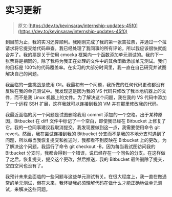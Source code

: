 # 实习更新

> 原文:[https://dev.to/kevinsarav/internship-updates-45f0](https://dev.to/kevinsarav/internship-updates-45f0)

到目前为止，我的实习还算顺利。我刚刚完成了我的第一张吉拉票，并通过一个拉请求将它提交给代码审查。我已经处理了我同事的所有评论，所以我应该很快就能合并了。我的票是关于使用 cmocka 框架向一个函数添加单元测试的。我的下一张票将是相同的，除了我将为我正在处理的文件中的其余函数添加单元测试。我们的目标是 100%的代码覆盖率。在实习的大部分时间里，我一直在自己研究并试图解决自己的问题。

我面临的一些挑战是使用 Git。我最初有一个问题，我所做的任何代码更改都没有反映在我的单元测试中。我发现这是因为我的 VS 代码只修改了我本地机器上的文件，而不是我 Linux 机器上的文件。为了解决这个问题，我在我的 VS 代码中添加了一个远程 SSH 扩展，这样我就可以连接到我的 VM 并在那里修改我的代码。

我最近面临的另一个问题是试图删除我用 commit 添加的一个空格。出于某种原因，Bitbucket 在 diff 文件中标记了一个空白，即使我已经在 Bitbucket 上修复了它。我的一位同事建议我取消提交。我发现要做到这一点，我需要使用命令 git revert。然而，我在尝试连接到我的 Bitbucket 分支而不是我的本地分支时遇到了问题，所以每当我恢复提交和推送时，我都看不到反映在 Bitbucket 上的更改。为了解决这个问题，我运行了命令 git checkout -B，因为每当我试图访问我的 Bitbucket 分支时，我都会得到一个错误，说已经存在一个同名的分支。在这样做了之后，恢复提交，提交这个更改，然后推送，我的 Bitbucket 最终删除了提交，空白空间也没有了。

我预计未来会面临的一些问题与这些单元测试有关。在很大程度上，我一直在做通常的单元测试，但在未来，我怀疑我必须理解代码在做什么才能正确地做单元测试，来解决这些问题。